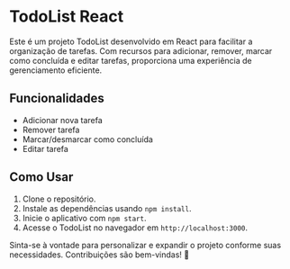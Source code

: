 # TodoList React

Este é um projeto TodoList desenvolvido em React para facilitar a organização de tarefas. Com recursos para adicionar, remover, marcar como concluída e editar tarefas, proporciona uma experiência de gerenciamento eficiente.

## Funcionalidades

- Adicionar nova tarefa
- Remover tarefa
- Marcar/desmarcar como concluída
- Editar tarefa

## Como Usar

1. Clone o repositório.
2. Instale as dependências usando `npm install`.
3. Inicie o aplicativo com `npm start`.
4. Acesse o TodoList no navegador em `http://localhost:3000`.

Sinta-se à vontade para personalizar e expandir o projeto conforme suas necessidades. Contribuições são bem-vindas! 🚀
